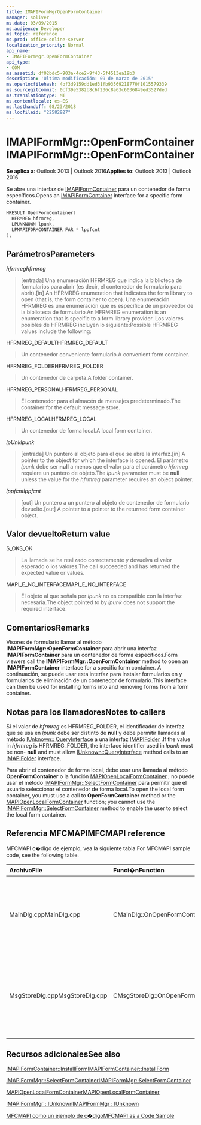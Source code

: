 ```yaml
---
title: IMAPIFormMgrOpenFormContainer
manager: soliver
ms.date: 03/09/2015
ms.audience: Developer
ms.topic: reference
ms.prod: office-online-server
localization_priority: Normal
api_name:
- IMAPIFormMgr.OpenFormContainer
api_type:
- COM
ms.assetid: df02bdc5-903a-4ce2-9f43-5f4513ea19b3
description: 'Última modificación: 09 de marzo de 2015'
ms.openlocfilehash: 4bf3d9159dd1ed31fb93569218770f1015579339
ms.sourcegitcommit: 0cf39e5382b8c6f236c8a63c6036849ed3527ded
ms.translationtype: MT
ms.contentlocale: es-ES
ms.lasthandoff: 08/23/2018
ms.locfileid: "22582927"
---
```

# <a name="imapiformmgropenformcontainer"></a><span data-ttu-id="39b5f-103">IMAPIFormMgr::OpenFormContainer</span><span class="sxs-lookup"><span data-stu-id="39b5f-103">IMAPIFormMgr::OpenFormContainer</span></span>

  
  
<span data-ttu-id="39b5f-104">**Se aplica a**: Outlook 2013 | Outlook 2016</span><span class="sxs-lookup"><span data-stu-id="39b5f-104">**Applies to**: Outlook 2013 | Outlook 2016</span></span> 
  
<span data-ttu-id="39b5f-105">Se abre una interfaz de [IMAPIFormContainer](imapiformcontaineriunknown.md) para un contenedor de forma específicos.</span><span class="sxs-lookup"><span data-stu-id="39b5f-105">Opens an [IMAPIFormContainer](imapiformcontaineriunknown.md) interface for a specific form container.</span></span> 
  
```cpp
HRESULT OpenFormContainer(
  HFRMREG hfrmreg,
  LPUNKNOWN lpunk,
  LPMAPIFORMCONTAINER FAR * lppfcnt
);
```

## <a name="parameters"></a><span data-ttu-id="39b5f-106">Parámetros</span><span class="sxs-lookup"><span data-stu-id="39b5f-106">Parameters</span></span>

 <span data-ttu-id="39b5f-107">_hfrmreg_</span><span class="sxs-lookup"><span data-stu-id="39b5f-107">_hfrmreg_</span></span>
  
> <span data-ttu-id="39b5f-108">[entrada] Una enumeración HFRMREG que indica la biblioteca de formularios para abrir (es decir, el contenedor de formulario para abrir).</span><span class="sxs-lookup"><span data-stu-id="39b5f-108">[in] An HFRMREG enumeration that indicates the form library to open (that is, the form container to open).</span></span> <span data-ttu-id="39b5f-109">Una enumeración HFRMREG es una enumeración que es específica de un proveedor de la biblioteca de formulario.</span><span class="sxs-lookup"><span data-stu-id="39b5f-109">An HFRMREG enumeration is an enumeration that is specific to a form library provider.</span></span> <span data-ttu-id="39b5f-110">Los valores posibles de HFRMREG incluyen lo siguiente:</span><span class="sxs-lookup"><span data-stu-id="39b5f-110">Possible HFRMREG values include the following:</span></span>
    
<span data-ttu-id="39b5f-111">HFRMREG_DEFAULT</span><span class="sxs-lookup"><span data-stu-id="39b5f-111">HFRMREG_DEFAULT</span></span> 
  
> <span data-ttu-id="39b5f-112">Un contenedor conveniente formulario.</span><span class="sxs-lookup"><span data-stu-id="39b5f-112">A convenient form container.</span></span>
    
<span data-ttu-id="39b5f-113">HFRMREG_FOLDER</span><span class="sxs-lookup"><span data-stu-id="39b5f-113">HFRMREG_FOLDER</span></span> 
  
> <span data-ttu-id="39b5f-114">Un contenedor de carpeta.</span><span class="sxs-lookup"><span data-stu-id="39b5f-114">A folder container.</span></span> 
    
<span data-ttu-id="39b5f-115">HFRMREG_PERSONAL</span><span class="sxs-lookup"><span data-stu-id="39b5f-115">HFRMREG_PERSONAL</span></span> 
  
> <span data-ttu-id="39b5f-116">El contenedor para el almacén de mensajes predeterminado.</span><span class="sxs-lookup"><span data-stu-id="39b5f-116">The container for the default message store.</span></span> 
    
<span data-ttu-id="39b5f-117">HFRMREG_LOCAL</span><span class="sxs-lookup"><span data-stu-id="39b5f-117">HFRMREG_LOCAL</span></span> 
  
> <span data-ttu-id="39b5f-118">Un contenedor de forma local.</span><span class="sxs-lookup"><span data-stu-id="39b5f-118">A local form container.</span></span> 
    
 <span data-ttu-id="39b5f-119">_lpUnk_</span><span class="sxs-lookup"><span data-stu-id="39b5f-119">_lpunk_</span></span>
  
> <span data-ttu-id="39b5f-120">[entrada] Un puntero al objeto para el que se abre la interfaz.</span><span class="sxs-lookup"><span data-stu-id="39b5f-120">[in] A pointer to the object for which the interface is opened.</span></span> <span data-ttu-id="39b5f-121">El parámetro _lpunk_ debe ser **null** a menos que el valor para el parámetro _hfrmreg_ requiere un puntero de objeto.</span><span class="sxs-lookup"><span data-stu-id="39b5f-121">The  _lpunk_ parameter must be **null** unless the value for the  _hfrmreg_ parameter requires an object pointer.</span></span> 
    
 <span data-ttu-id="39b5f-122">_lppfcnt_</span><span class="sxs-lookup"><span data-stu-id="39b5f-122">_lppfcnt_</span></span>
  
> <span data-ttu-id="39b5f-123">[out] Un puntero a un puntero al objeto de contenedor de formulario devuelto.</span><span class="sxs-lookup"><span data-stu-id="39b5f-123">[out] A pointer to a pointer to the returned form container object.</span></span>
    
## <a name="return-value"></a><span data-ttu-id="39b5f-124">Valor devuelto</span><span class="sxs-lookup"><span data-stu-id="39b5f-124">Return value</span></span>

<span data-ttu-id="39b5f-125">S_OK</span><span class="sxs-lookup"><span data-stu-id="39b5f-125">S_OK</span></span> 
  
> <span data-ttu-id="39b5f-126">La llamada se ha realizado correctamente y devuelva el valor esperado o los valores.</span><span class="sxs-lookup"><span data-stu-id="39b5f-126">The call succeeded and has returned the expected value or values.</span></span>
    
<span data-ttu-id="39b5f-127">MAPI_E_NO_INTERFACE</span><span class="sxs-lookup"><span data-stu-id="39b5f-127">MAPI_E_NO_INTERFACE</span></span> 
  
> <span data-ttu-id="39b5f-128">El objeto al que señala por _lpunk_ no es compatible con la interfaz necesaria.</span><span class="sxs-lookup"><span data-stu-id="39b5f-128">The object pointed to by  _lpunk_ does not support the required interface.</span></span> 
    
## <a name="remarks"></a><span data-ttu-id="39b5f-129">Comentarios</span><span class="sxs-lookup"><span data-stu-id="39b5f-129">Remarks</span></span>

<span data-ttu-id="39b5f-130">Visores de formulario llamar al método **IMAPIFormMgr::OpenFormContainer** para abrir una interfaz **IMAPIFormContainer** para un contenedor de forma específicos.</span><span class="sxs-lookup"><span data-stu-id="39b5f-130">Form viewers call the **IMAPIFormMgr::OpenFormContainer** method to open an **IMAPIFormContainer** interface for a specific form container.</span></span> <span data-ttu-id="39b5f-131">A continuación, se puede usar esta interfaz para instalar formularios en y formularios de eliminación de un contenedor de formulario.</span><span class="sxs-lookup"><span data-stu-id="39b5f-131">This interface can then be used for installing forms into and removing forms from a form container.</span></span> 
  
## <a name="notes-to-callers"></a><span data-ttu-id="39b5f-132">Notas para los llamadores</span><span class="sxs-lookup"><span data-stu-id="39b5f-132">Notes to callers</span></span>

<span data-ttu-id="39b5f-133">Si el valor de _hfrmreg_ es HFRMREG_FOLDER, el identificador de interfaz que se usa en _lpunk_ debe ser distinto de **null** y debe permitir llamadas al método [IUnknown:: QueryInterface](http://msdn.microsoft.com/en-us/library/ms682521%28v=VS.85%29.aspx) a una interfaz [IMAPIFolder](imapifolderimapicontainer.md) .</span><span class="sxs-lookup"><span data-stu-id="39b5f-133">If the value in  _hfrmreg_ is HFRMREG_FOLDER, the interface identifier used in  _lpunk_ must be non- **null** and must allow [IUnknown::QueryInterface](http://msdn.microsoft.com/en-us/library/ms682521%28v=VS.85%29.aspx) method calls to an [IMAPIFolder](imapifolderimapicontainer.md) interface.</span></span> 
  
<span data-ttu-id="39b5f-134">Para abrir el contenedor de forma local, debe usar una llamada al método **OpenFormContainer** o la función [MAPIOpenLocalFormContainer](mapiopenlocalformcontainer.md) ; no puede usar el método [IMAPIFormMgr::SelectFormContainer](imapiformmgr-selectformcontainer.md) para permitir que el usuario seleccionar el contenedor de forma local.</span><span class="sxs-lookup"><span data-stu-id="39b5f-134">To open the local form container, you must use a call to **OpenFormContainer** method or the [MAPIOpenLocalFormContainer](mapiopenlocalformcontainer.md) function; you cannot use the [IMAPIFormMgr::SelectFormContainer](imapiformmgr-selectformcontainer.md) method to enable the user to select the local form container.</span></span> 
  
## <a name="mfcmapi-reference"></a><span data-ttu-id="39b5f-135">Referencia MFCMAPI</span><span class="sxs-lookup"><span data-stu-id="39b5f-135">MFCMAPI reference</span></span>

<span data-ttu-id="39b5f-136">MFCMAPI c�digo de ejemplo, vea la siguiente tabla.</span><span class="sxs-lookup"><span data-stu-id="39b5f-136">For MFCMAPI sample code, see the following table.</span></span>
  
|<span data-ttu-id="39b5f-137">**Archivo**</span><span class="sxs-lookup"><span data-stu-id="39b5f-137">**File**</span></span>|<span data-ttu-id="39b5f-138">**Funci�n**</span><span class="sxs-lookup"><span data-stu-id="39b5f-138">**Function**</span></span>|<span data-ttu-id="39b5f-139">**Comentario**</span><span class="sxs-lookup"><span data-stu-id="39b5f-139">**Comment**</span></span>|
|:-----|:-----|:-----|
|<span data-ttu-id="39b5f-140">MainDlg.cpp</span><span class="sxs-lookup"><span data-stu-id="39b5f-140">MainDlg.cpp</span></span>  <br/> |<span data-ttu-id="39b5f-141">CMainDlg::OnOpenFormContainer</span><span class="sxs-lookup"><span data-stu-id="39b5f-141">CMainDlg::OnOpenFormContainer</span></span>  <br/> |<span data-ttu-id="39b5f-142">MFCMAPI usa el método **IMAPIFormMgr::OpenFormContainer** para recuperar un contenedor de formulario por lo que se puede representar el contenido del contenedor.</span><span class="sxs-lookup"><span data-stu-id="39b5f-142">MFCMAPI uses the **IMAPIFormMgr::OpenFormContainer** method to retrieve a form container so the container's contents can be rendered.</span></span>  <br/> |
|<span data-ttu-id="39b5f-143">MsgStoreDlg.cpp</span><span class="sxs-lookup"><span data-stu-id="39b5f-143">MsgStoreDlg.cpp</span></span>  <br/> |<span data-ttu-id="39b5f-144">CMsgStoreDlg::OnOpenFormContainer</span><span class="sxs-lookup"><span data-stu-id="39b5f-144">CMsgStoreDlg::OnOpenFormContainer</span></span>  <br/> |<span data-ttu-id="39b5f-145">MFCMAPI usa el método **IMAPIFormMgr::OpenFormContainer** para recuperar un contenedor de formulario para una carpeta, por lo que se puede representar el contenido del contenedor.</span><span class="sxs-lookup"><span data-stu-id="39b5f-145">MFCMAPI uses the **IMAPIFormMgr::OpenFormContainer** method to retrieve a form container for a folder so the container's contents can be rendered.</span></span>  <br/> |
   
## <a name="see-also"></a><span data-ttu-id="39b5f-146">Recursos adicionales</span><span class="sxs-lookup"><span data-stu-id="39b5f-146">See also</span></span>



[<span data-ttu-id="39b5f-147">IMAPIFormContainer::InstallForm</span><span class="sxs-lookup"><span data-stu-id="39b5f-147">IMAPIFormContainer::InstallForm</span></span>](imapiformcontainer-installform.md)
  
[<span data-ttu-id="39b5f-148">IMAPIFormMgr::SelectFormContainer</span><span class="sxs-lookup"><span data-stu-id="39b5f-148">IMAPIFormMgr::SelectFormContainer</span></span>](imapiformmgr-selectformcontainer.md)
  
[<span data-ttu-id="39b5f-149">MAPIOpenLocalFormContainer</span><span class="sxs-lookup"><span data-stu-id="39b5f-149">MAPIOpenLocalFormContainer</span></span>](mapiopenlocalformcontainer.md)
  
[<span data-ttu-id="39b5f-150">IMAPIFormMgr : IUnknown</span><span class="sxs-lookup"><span data-stu-id="39b5f-150">IMAPIFormMgr : IUnknown</span></span>](imapiformmgriunknown.md)


[<span data-ttu-id="39b5f-151">MFCMAPI como un ejemplo de c�digo</span><span class="sxs-lookup"><span data-stu-id="39b5f-151">MFCMAPI as a Code Sample</span></span>](mfcmapi-as-a-code-sample.md)

